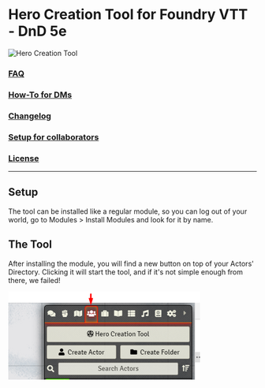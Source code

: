 # Hero Creation Tool for Foundry VTT - DnD 5e

![Hero Creation Tool](src/assets/logo.png)

### [FAQ](https://github.com/AndrewJiangB/hero-creation-tool/blob/main/docs/FAQ.md)

### [How-To for DMs](https://github.com/AndrewJiangB/hero-creation-tool/blob/main/docs/HOW-TO.md)

### [Changelog](https://github.com/AndrewJiangB/hero-creation-tool/blob/main/docs/CHANGELOG.md)

### [Setup for collaborators](https://github.com/AndrewJiangB/hero-creation-tool/blob/main/docs/DEV-SETUP.md)

### [License](https://github.com/AndrewJiangB/hero-creation-tool/blob/main/docs/LICENSE)

----

## Setup

The tool can be installed like a regular module, so you can log out of your world, go to Modules > Install Modules and look for it by name.

## The Tool

After installing the module, you will find a new button on top of your Actors' Directory. Clicking it will start the tool, and if it's not simple enough from there, we failed!

![Button Example](examples/button-example.png)
